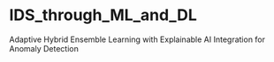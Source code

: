# IDS_through_ML_and_DL
Adaptive Hybrid Ensemble Learning with Explainable AI Integration for Anomaly Detection
